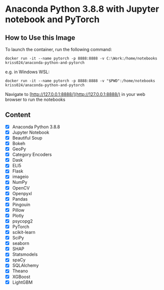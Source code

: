 # Anaconda Python 3.8.8 with Jupyter notebook and PyTorch

## How to Use this Image
To launch the container, run the following command:
```
docker run -it --name pytorch -p 8888:8888 -v C:\Work:/home/notebooks kriss024/anaconda-python-and-pytorch
```
e.g. in Windows WSL:
```
docker run -it --name pytorch -p 8888:8888 -v "$PWD":/home/notebooks kriss024/anaconda-python-and-pytorch
```

Navigate to [http://127.0.0.1:8888/](http://127.0.0.1:8888/) in your web browser to run the notebooks

## Content
- [x] Anaconda Python 3.8.8
- [x] Jupyter Notebook
- [x] Beautiful Soup
- [x] Bokeh
- [x] GeoPy
- [x] Category Encoders
- [x] Dask
- [x] ELI5
- [x] Flask
- [x] imageio
- [x] NumPy
- [x] OpenCV
- [x] Openpyxl
- [x] Pandas
- [x] Pingouin
- [x] Pillow
- [x] Plotly
- [x] psycopg2
- [x] PyTorch
- [x] scikit-learn
- [x] SciPy
- [x] seaborn
- [x] SHAP
- [x] Statsmodels
- [x] spaCy
- [x] SQLAlchemy
- [x] Theano
- [x] XGBoost
- [x] LightGBM